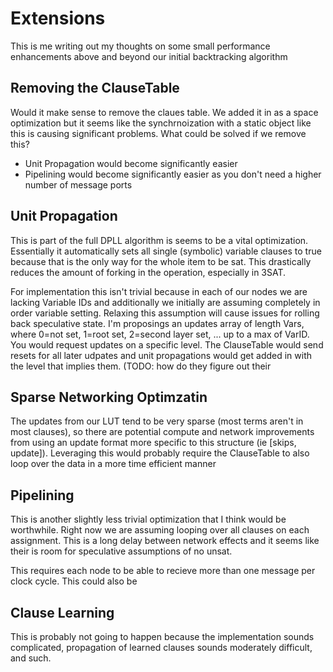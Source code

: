 # Extensions
This is me writing out my thoughts on some small performance enhancements above and beyond our initial backtracking algorithm

## Removing the ClauseTable
Would it make sense to remove the claues table. We added it in as a space optimization but it seems like the synchrnoization with a static object like this is causing significant problems. What could be solved if we remove this?
- Unit Propagation would become significantly easier
- Pipelining would become significantly easier as you don't need a higher number of message ports

## Unit Propagation
This is part of the full DPLL algorithm is seems to be a vital optimization. Essentially it automatically sets all single (symbolic) variable clauses to true because that is the only way for the whole item to be sat. This drastically reduces the amount of forking in the operation, especially in 3SAT.

For implementation this isn't trivial because in each of our nodes we are lacking Variable IDs and additionally we initially are assuming completely in order variable setting. Relaxing this assumption will cause issues for rolling back speculative state.
I'm proposings an updates array of length Vars, where 0=not set, 1=root set, 2=second layer set, ... up to a max of VarID. You would request updates on a specific level. The ClauseTable would send resets for all later udpates and unit propagations would get added in with the level that implies them. (TODO: how do they figure out their

## Sparse Networking Optimzatin
The updates from our LUT tend to be very sparse (most terms aren't in most clauses), so there are potential compute and network improvements from using an update format more specific to this structure (ie [skips, update]). Leveraging this would probably require the ClauseTable to also loop over the data in a more time efficient manner

## Pipelining
This is another slightly less trivial optimization that I think would be worthwhile. Right now we are assuming looping over all clauses on each assignment. This is a long delay between network effects and it seems like their is room for speculative assumptions of no unsat.

This requires each node to be able to recieve more than one message per clock cycle. This could also be 

## Clause Learning
This is probably not going to happen because the implementation sounds complicated, propagation of learned clauses sounds moderately difficult, and such.